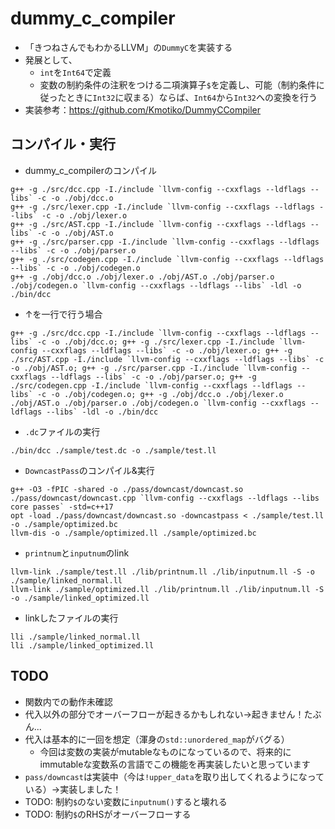 # dummy_c_compiler


- 「きつねさんでもわかるLLVM」の`DummyC`を実装する
- 発展として、
	- `int`を`Int64`で定義
	- 変数の制約条件の注釈をつける二項演算子`$`を定義し、可能（制約条件に従ったときに`Int32`に収まる）ならば、`Int64`から`Int32`への変換を行う
- 実装参考：https://github.com/Kmotiko/DummyCCompiler

## コンパイル・実行
- dummy_c_compilerのコンパイル
```
g++ -g ./src/dcc.cpp -I./include `llvm-config --cxxflags --ldflags --libs` -c -o ./obj/dcc.o
g++ -g ./src/lexer.cpp -I./include `llvm-config --cxxflags --ldflags --libs` -c -o ./obj/lexer.o
g++ -g ./src/AST.cpp -I./include `llvm-config --cxxflags --ldflags --libs` -c -o ./obj/AST.o
g++ -g ./src/parser.cpp -I./include `llvm-config --cxxflags --ldflags --libs` -c -o ./obj/parser.o
g++ -g ./src/codegen.cpp -I./include `llvm-config --cxxflags --ldflags --libs` -c -o ./obj/codegen.o
g++ -g ./obj/dcc.o ./obj/lexer.o ./obj/AST.o ./obj/parser.o ./obj/codegen.o `llvm-config --cxxflags --ldflags --libs` -ldl -o ./bin/dcc
```

- ↑を一行で行う場合
```
g++ -g ./src/dcc.cpp -I./include `llvm-config --cxxflags --ldflags --libs` -c -o ./obj/dcc.o; g++ -g ./src/lexer.cpp -I./include `llvm-config --cxxflags --ldflags --libs` -c -o ./obj/lexer.o; g++ -g ./src/AST.cpp -I./include `llvm-config --cxxflags --ldflags --libs` -c -o ./obj/AST.o; g++ -g ./src/parser.cpp -I./include `llvm-config --cxxflags --ldflags --libs` -c -o ./obj/parser.o; g++ -g ./src/codegen.cpp -I./include `llvm-config --cxxflags --ldflags --libs` -c -o ./obj/codegen.o; g++ -g ./obj/dcc.o ./obj/lexer.o ./obj/AST.o ./obj/parser.o ./obj/codegen.o `llvm-config --cxxflags --ldflags --libs` -ldl -o ./bin/dcc

```

- `.dc`ファイルの実行
```
./bin/dcc ./sample/test.dc -o ./sample/test.ll
```

- `DowncastPass`のコンパイル&実行
```
g++ -O3 -fPIC -shared -o ./pass/downcast/downcast.so ./pass/downcast/downcast.cpp `llvm-config --cxxflags --ldflags --libs core passes` -std=c++17
opt -load ./pass/downcast/downcast.so -downcastpass < ./sample/test.ll -o ./sample/optimized.bc
llvm-dis -o ./sample/optimized.ll ./sample/optimized.bc
```

- `printnum`と`inputnum`のlink
```
llvm-link ./sample/test.ll ./lib/printnum.ll ./lib/inputnum.ll -S -o ./sample/linked_normal.ll
llvm-link ./sample/optimized.ll ./lib/printnum.ll ./lib/inputnum.ll -S -o ./sample/linked_optimized.ll
```

- linkしたファイルの実行
```
lli ./sample/linked_normal.ll 
lli ./sample/linked_optimized.ll 
```

## 

## TODO
- 関数内での動作未確認
- 代入以外の部分でオーバーフローが起きるかもしれない→起きません！たぶん...
- 代入は基本的に一回を想定（渾身の`std::unordered_map`がバグる）
	- 今回は変数の実装がmutableなものになっているので、将来的にimmutableな変数系の言語でこの機能を再実装したいと思っています
- `pass/downcast`は実装中（今は`!upper_data`を取り出してくれるようになっている）→実装しました！
- TODO: 制約`$`のない変数に`inputnum()`すると壊れる
- TODO: 制約`$`のRHSがオーバーフローする